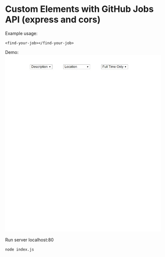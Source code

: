 # Custom Elements with GitHub Jobs API (express and cors) 

Example usage:
```
<find-your-job></find-your-job>
```

Demo:
![](images/demo.gif)

Run server localhost:80
```
node index.js
```
